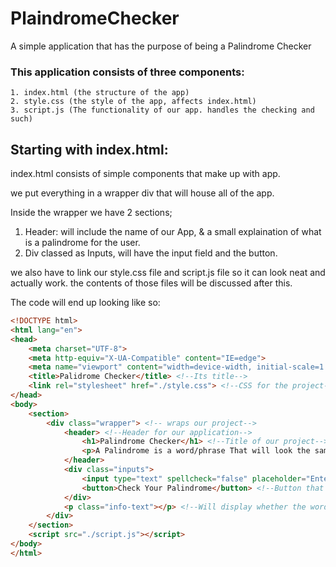 # PlaindromeChecker
A simple application that has the purpose of being a Palindrome Checker

### This application consists of three components:
```
1. index.html (the structure of the app)
2. style.css (the style of the app, affects index.html)
3. script.js (The functionality of our app. handles the checking and such)
```
## Starting with index.html:

index.html consists of simple components that make up with app.

we put everything in a wrapper div that will house all of the app.

Inside the wrapper we have 2 sections;

1. Header: will include the name of our App, & a small explaination of what is a palindrome for the user.
2. Div classed as Inputs, will have the input field and the button.

we also have to link our style.css file and script.js file so it can look neat and actually work. the contents of those files will be discussed after this.

The code will end up looking like so:
```html
<!DOCTYPE html>
<html lang="en">
<head>
    <meta charset="UTF-8">
    <meta http-equiv="X-UA-Compatible" content="IE=edge">
    <meta name="viewport" content="width=device-width, initial-scale=1.0">
    <title>Palidrome Checker</title> <!--Its title-->
    <link rel="stylesheet" href="./style.css"> <!--CSS for the project-->
</head>
<body>
    <section>
        <div class="wrapper"> <!-- wraps our project-->
            <header> <!--Header for our application-->
                <h1>Palindrome Checker</h1> <!--Title of our project-->
                <p>A Palindrome is a word/phrase That will look the same backwards as forwards. an Example of that is level</p> <!--Explaination of what a Palindrome is for the user.-->
            </header>
            <div class="inputs">
                <input type="text" spellcheck="false" placeholder="Enter Your Text"> <!--Input box for user-->
                <button>Check Your Palindrome</button> <!--Button that will axctivate the checking of the word-->
            </div>
            <p class="info-text"></p> <!--Will display whether the word is a Palindrome or not later.-->
        </div>
    </section>
    <script src="./script.js"></script>
</body>
</html>
```
